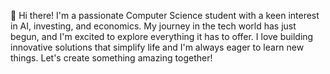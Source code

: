 👋 Hi there! I'm a passionate Computer Science student with a keen interest in AI, investing, and economics. My journey in the tech world has just begun, and I'm excited to explore everything it has to offer. I love building innovative solutions that simplify life and I'm always eager to learn new things. Let's create something amazing together!


